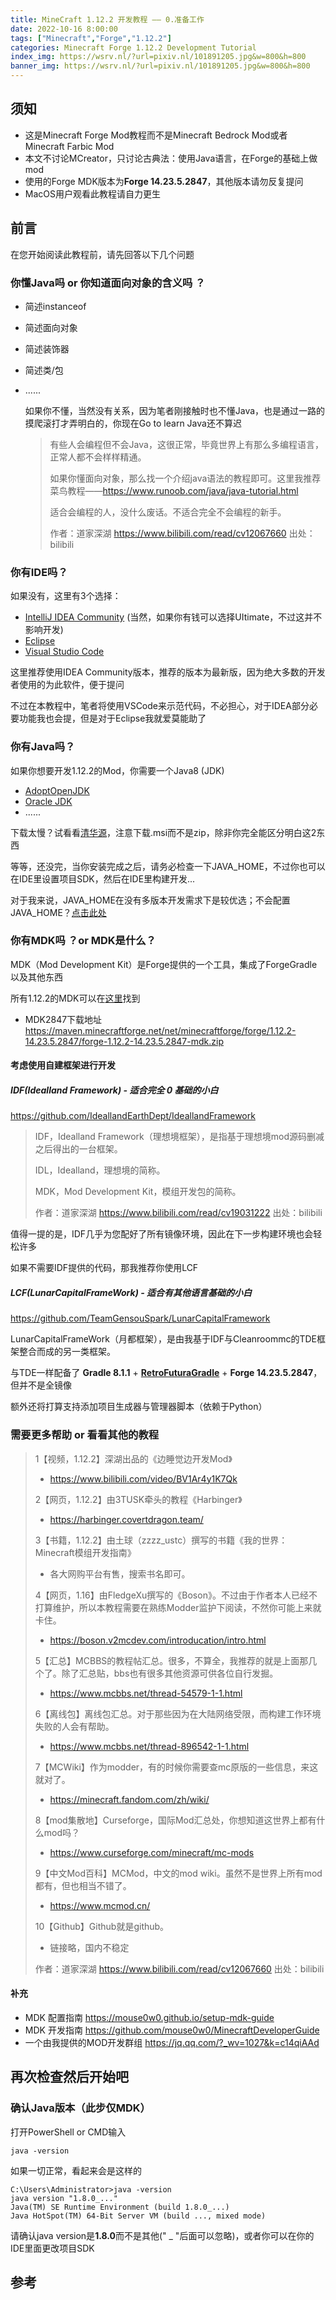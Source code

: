 ```yaml
---
title: MineCraft 1.12.2 开发教程 —— 0.准备工作
date: 2022-10-16 8:00:00
tags: ["Minecraft","Forge","1.12.2"]
categories: Minecraft Forge 1.12.2 Development Tutorial
index_img: https://wsrv.nl/?url=pixiv.nl/101891205.jpg&w=800&h=800
banner_img: https://wsrv.nl/?url=pixiv.nl/101891205.jpg&w=800&h=800
---
```


## 须知

- 这是Minecraft Forge Mod教程而不是Minecraft Bedrock Mod或者Minecraft Farbic Mod
- 本文不讨论MCreator，只讨论古典法：使用Java语言，在Forge的基础上做mod
- 使用的Forge MDK版本为**Forge 14.23.5.2847**，其他版本请勿反复提问
- MacOS用户观看此教程请自力更生

## 前言

在您开始阅读此教程前，请先回答以下几个问题

### 你懂Java吗 or 你知道面向对象的含义吗 ？

- 简述instanceof

- 简述面向对象

- 简述装饰器

- 简述类/包

- ......

  如果你不懂，当然没有关系，因为笔者刚接触时也不懂Java，也是通过一路的摸爬滚打才弄明白的，你现在Go to learn Java还不算迟

  > 有些人会编程但不会Java，这很正常，毕竟世界上有那么多编程语言，正常人都不会样样精通。
  >
  > 如果你懂面向对象，那么找一个介绍java语法的教程即可。这里我推荐菜鸟教程——https://www.runoob.com/java/java-tutorial.html
  >
  > 适合会编程的人，没什么废话。不适合完全不会编程的新手。
  >
  > 作者：道家深湖 https://www.bilibili.com/read/cv12067660 出处：bilibili

### 你有IDE吗？

如果没有，这里有3个选择：

- [IntelliJ IDEA Community](https://www.jetbrains.com/idea/download) (当然，如果你有钱可以选择UItimate，不过这并不影响开发)
- [Eclipse](https://www.eclipse.org/downloads)
- [Visual Studio Code](https://code.visualstudio.com/Download)

这里推荐使用IDEA Community版本，推荐的版本为最新版，因为绝大多数的开发者使用的为此软件，便于提问

不过在本教程中，笔者将使用VSCode来示范代码，不必担心，对于IDEA部分必要功能我也会提，但是对于Eclipse我就爱莫能助了

### 你有Java吗？

如果你想要开发1.12.2的Mod，你需要一个Java8 (JDK)

- [AdoptOpenJDK](https://adoptopenjdk.net/)
- [Oracle JDK](https://www.oracle.com/java/technologies/downloads/)
- ......

下载太慢？试看看[清华源](https://mirrors.tuna.tsinghua.edu.cn/Adoptium/8/jdk/x64/windows/)，注意下载.msi而不是zip，除非你完全能区分明白这2东西

等等，还没完，当你安装完成之后，请务必检查一下JAVA_HOME，不过你也可以在IDE里设置项目SDK，然后在IDE里构建开发...

对于我来说，JAVA_HOME在没有多版本开发需求下是较优选；不会配置JAVA_HOME？[点击此处](https://www.runoob.com/java/java-environment-setup.html)

### 你有MDK吗 ？or MDK是什么？

MDK（Mod Development Kit）是Forge提供的一个工具，集成了ForgeGradle以及其他东西

所有1.12.2的MDK可以在[这里](https://files.minecraftforge.net/net/minecraftforge/forge/index_1.12.2.html)找到

- MDK2847下载地址 https://maven.minecraftforge.net/net/minecraftforge/forge/1.12.2-14.23.5.2847/forge-1.12.2-14.23.5.2847-mdk.zip

#### 考虑使用自建框架进行开发

##### IDF(Idealland Framework) - 适合完全 0 基础的小白

https://github.com/IdeallandEarthDept/IdeallandFramework

> IDF，Idealland Framework（理想境框架），是指基于理想境mod源码删减之后得出的一台框架。
>
> IDL，Idealland，理想境的简称。
>
> MDK，Mod Development Kit，模组开发包的简称。 
>
> 作者：道家深湖 https://www.bilibili.com/read/cv19031222 出处：bilibili

值得一提的是，IDF几乎为您配好了所有镜像环境，因此在下一步构建环境也会轻松许多

如果不需要IDF提供的代码，那我推荐你使用LCF



##### LCF(LunarCapitalFrameWork) - 适合有其他语言基础的小白

https://github.com/TeamGensouSpark/LunarCapitalFramework

LunarCapitalFrameWork（月都框架），是由我基于IDF与Cleanroommc的TDE框架整合而成的另一类框架。

与TDE一样配备了 **Gradle 8.1.1** + **[RetroFuturaGradle](https://github.com/GTNewHorizons/RetroFuturaGradle)** + **Forge 14.23.5.2847**，但并不是全镜像

额外还将打算支持添加项目生成器与管理器脚本（依赖于Python）



### 需要更多帮助 or 看看其他的教程

> 1【视频，1.12.2】深湖出品的《边睡觉边开发Mod》
>
> - https://www.bilibili.com/video/BV1Ar4y1K7Qk
>
> 2【网页，1.12.2】由3TUSK牵头的教程《Harbinger》
>
> - https://harbinger.covertdragon.team/
>
> 3【书籍，1.12.2】由土球（zzzz_ustc）撰写的书籍《我的世界：Minecraft模组开发指南》
>
> - 各大网购平台有售，搜索书名即可。
>
> 4【网页，1.16】由FledgeXu撰写的《Boson》。不过由于作者本人已经不打算维护，所以本教程需要在熟练Modder监护下阅读，不然你可能上来就卡住。
>
> - https://boson.v2mcdev.com/introducation/intro.html
>
> 5【汇总】MCBBS的教程帖汇总。很多，不算全，我推荐的就是上面那几个了。除了汇总贴，bbs也有很多其他资源可供各位自行发掘。
>
> - https://www.mcbbs.net/thread-54579-1-1.html
>
> 6【离线包】离线包汇总。对于那些因为在大陆网络受限，而构建工作环境失败的人会有帮助。
>
> - https://www.mcbbs.net/thread-896542-1-1.html
>
> 7【MCWiki】作为modder，有的时候你需要查mc原版的一些信息，来这就对了。
>
> - https://minecraft.fandom.com/zh/wiki/
>
> 8【mod集散地】Curseforge，国际Mod汇总处，你想知道这世界上都有什么mod吗？
>
> - https://www.curseforge.com/minecraft/mc-mods
>
> 9【中文Mod百科】MCMod，中文的mod wiki。虽然不是世界上所有mod都有，但也相当不错了。
>
> - https://www.mcmod.cn/
>
> 10【Github】Github就是github。
>
> - 链接略，国内不稳定 
>
> 作者：道家深湖 https://www.bilibili.com/read/cv12067660 出处：bilibili

#### 补充

- MDK 配置指南 https://mouse0w0.github.io/setup-mdk-guide
- MDK 开发指南 https://github.com/mouse0w0/MinecraftDeveloperGuide
- 一个由我提供的MOD开发群组 https://jq.qq.com/?_wv=1027&k=c14qiAAd

## 再次检查然后开始吧

### 确认Java版本（此步仅MDK）

打开PowerShell or CMD输入

````shell
java -version
````

如果一切正常，看起来会是这样的

```shell
C:\Users\Administrator>java -version
java version "1.8.0_..."
Java(TM) SE Runtime Environment (build 1.8.0_...)
Java HotSpot(TM) 64-Bit Server VM (build ..., mixed mode)
```

请确认java version是**1.8.0**而不是其他(" _ "后面可以忽略)，或者你可以在你的IDE里面更改项目SDK

## 参考
[^1]: Harbinger https://harbinger.covertdragon.team
[^2]: 道家深湖指路明灯等文章 (出处文中均有提到)